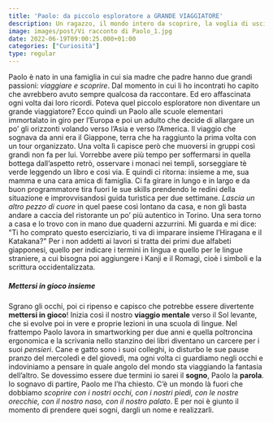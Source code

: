 ```yaml
---
title: 'Paolo: da piccolo esploratore a GRANDE VIAGGIATORE'
description: Un ragazzo, il mondo intero da scoprire, la voglia di uscire dagli schemi e sentirsi parte di tutto ciò che ci circonda
image: images/post/Vi racconto di Paolo_1.jpg
date: 2022-06-19T09:00:25.000+01:00
categories: ["Curiosità"]
type: regular
---
```


Paolo è nato in una famiglia in cui sia madre che padre hanno due grandi passioni: *viaggiare e scoprire*. Dal momento in cui li ho incontrati ho capito che avrebbero avuto sempre qualcosa da raccontare. Ed ero affascinata ogni volta dai loro ricordi. 
Poteva quel piccolo esploratore non diventare un grande viaggiatore? Ecco quindi un Paolo alle scuole elementari immortalato in giro per l’Europa e poi un adulto che decide di allargare un po’ gli orizzonti volando verso l’Asia e verso l’America. 
Il viaggio che sognava da anni era il Giappone, terra che ha raggiunto la prima volta con un tour organizzato. Una volta lì capisce però che muoversi in gruppi così grandi non fa per lui. Vorrebbe avere più tempo per soffermarsi in quella bottega dall’aspetto retrò, osservare i monaci nei templi, sorseggiare tè verde leggendo un libro e cosi via.
E quindi ci ritorna: insieme a me, sua mamma e una cara amica di famiglia. Ci fa girare in lungo e in largo e da buon programmatore tira fuori le sue skills prendendo le redini della situazione e improvvisandosi guida turistica per due settimane. 
*Lascia un altro pezzo di cuore* in quel paese così lontano da casa, e non gli basta andare a caccia del ristorante un po’ più autentico in Torino. Una sera torno a casa e lo trovo con in mano due quaderni azzurrini. Mi guarda e mi dice: "Ti ho comprato questo eserciziario, ti va di imparare insieme l’Hiragana e il Katakana?" Per i non addetti ai lavori si tratta dei primi due alfabeti giapponesi, quello per indicare i termini in lingua e quello per le lingue straniere, a cui bisogna poi aggiungere i Kanji e il Romagi, cioè i simboli e la scrittura occidentalizzata.

##### Mettersi in gioco insieme
Sgrano gli occhi, poi ci ripenso e capisco che potrebbe essere divertente **mettersi in gioco**! Inizia così il nostro **viaggio mentale** verso il Sol levante, che si evolve poi in vere e proprie lezioni in una scuola di lingue. Nel frattempo Paolo lavora in smartworking per due anni e quella poltroncina ergonomica e la scrivania nello stanzino dei libri diventano un carcere per i suoi *pensieri*. Cane e gatto sono i suoi colleghi, io disturbo le sue pause pranzo del mercoledì e del giovedì, ma ogni volta ci guardiamo negli occhi e indoviniamo a pensare in quale angolo del mondo sta viaggiando la fantasia dell’altro. Se dovessimo essere due termini io sarei il **sogno**, Paolo la **parola**. Io sognavo di partire, Paolo me l’ha chiesto. C’è un mondo là fuori che dobbiamo *scoprire con i nostri occhi, con i nostri piedi, con le nostre orecchie, con il nostro naso, con il nostro palato*. E per noi è giunto il momento di prendere quei sogni, dargli un nome e realizzarli.